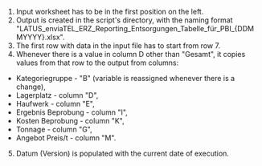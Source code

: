 1. Input worksheet has to be in the first position on the left.
2. Output is created in the script's directory, with the naming format "LATUS_enviaTEL_ERZ_Reporting_Entsorgungen_Tabelle_für_PBI_{DDMMYYYY}.xlsx".
3. The first row with data in the input file has to start from row 7.
4. Whenever there is a value in column D other than "Gesamt", it copies values from that row to the output from columns:
- Kategoriegruppe - "B" (variable is reassigned whenever there is a change),
- Lagerplatz - column "D",
- Haufwerk - column "E",
- Ergebnis Beprobung - column "I",
- Kosten Beprobung - column "K",
- Tonnage - column "G",
- Angebot Preis/t - column "M".
5. Datum (Version) is populated with the current date of execution.
